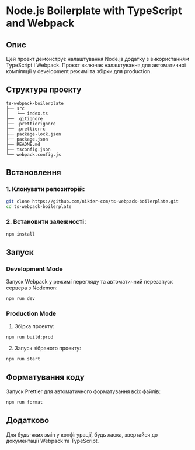 # Node.js Boilerplate with TypeScript and Webpack

## Опис

Цей проект демонструє налаштування Node.js додатку з використанням TypeScript і Webpack.
Проєкт включає налаштування для автоматичної компіляції у development режимі та збірки для production.

## Структура проекту

```plaintext
ts-webpack-boilerplate
├── src
│   └── index.ts
├── .gitignore
├── .prettierignore
├── .prettierrc
├── package-lock.json
├── package.json
├── README.md
├── tsconfig.json
└── webpack.config.js
```

## Встановлення

### 1. Клонувати репозиторій:

```bash
git clone https://github.com/nikder-com/ts-webpack-boilerplate.git
cd ts-webpack-boilerplate
```

### 2. Встановити залежності:

```bash
npm install
```

## Запуск

### Development Mode

Запуск Webpack у режимі перегляду та автоматичний перезапуск сервера з Nodemon:

```bash
npm run dev
```

### Production Mode

1. Збірка проекту:

```bash
npm run build:prod
```

2. Запуск зібраного проекту:

```bash
npm run start
```

## Форматування коду

Запуск Prettier для автоматичного форматування всіх файлів:

```bash
npm run format
```

## Додатково

Для будь-яких змін у конфігурації, будь ласка, звертайся до документації Webpack та TypeScript.

